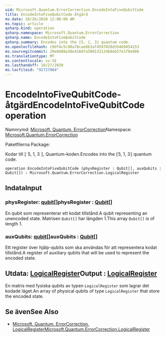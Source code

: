 ```yaml
---
uid: Microsoft.Quantum.ErrorCorrection.EncodeIntoFiveQubitCode
title: EncodeIntoFiveQubitCode-åtgärd
ms.date: 10/26/2020 12:00:00 AM
ms.topic: article
qsharp.kind: operation
qsharp.namespace: Microsoft.Quantum.ErrorCorrection
qsharp.name: EncodeIntoFiveQubitCode
qsharp.summary: Encodes into the ⟦5, 1, 3⟧ quantum code.
ms.openlocfilehash: c9df4c5c98a78cae8b3af4597020d35469454153
ms.sourcegitcommit: 29e0d88a30e4166fa580132124b0eb57e1f0e986
ms.translationtype: MT
ms.contentlocale: sv-SE
ms.lasthandoff: 10/27/2020
ms.locfileid: "92727084"
---
```

# <a name="encodeintofivequbitcode-operation"></a><span data-ttu-id="08fe3-102">EncodeIntoFiveQubitCode-åtgärd</span><span class="sxs-lookup"><span data-stu-id="08fe3-102">EncodeIntoFiveQubitCode operation</span></span>

<span data-ttu-id="08fe3-103">Namnrymd: [Microsoft. Quantum. ErrorCorrection](xref:Microsoft.Quantum.ErrorCorrection)</span><span class="sxs-lookup"><span data-stu-id="08fe3-103">Namespace: [Microsoft.Quantum.ErrorCorrection](xref:Microsoft.Quantum.ErrorCorrection)</span></span>

<span data-ttu-id="08fe3-104">Paketfilerna [](https://nuget.org/packages/)</span><span class="sxs-lookup"><span data-stu-id="08fe3-104">Package: [](https://nuget.org/packages/)</span></span>


<span data-ttu-id="08fe3-105">Kodar till ⟦ 5, 1, 3 ⟧, Quantum-koden.</span><span class="sxs-lookup"><span data-stu-id="08fe3-105">Encodes into the ⟦5, 1, 3⟧ quantum code.</span></span>

```qsharp
operation EncodeIntoFiveQubitCode (physRegister : Qubit[], auxQubits : Qubit[]) : Microsoft.Quantum.ErrorCorrection.LogicalRegister
```


## <a name="input"></a><span data-ttu-id="08fe3-106">Indata</span><span class="sxs-lookup"><span data-stu-id="08fe3-106">Input</span></span>

### <a name="physregister--qubit"></a><span data-ttu-id="08fe3-107">physRegister: [qubit](xref:microsoft.quantum.lang-ref.qubit)[]</span><span class="sxs-lookup"><span data-stu-id="08fe3-107">physRegister : [Qubit](xref:microsoft.quantum.lang-ref.qubit)[]</span></span>

<span data-ttu-id="08fe3-108">En qubit som representerar ett kodat tillstånd.</span><span class="sxs-lookup"><span data-stu-id="08fe3-108">A qubit representing an unencoded state.</span></span> <span data-ttu-id="08fe3-109">Matrisen `Qubit[]` har längden 1.</span><span class="sxs-lookup"><span data-stu-id="08fe3-109">This array `Qubit[]` is of length 1.</span></span>


### <a name="auxqubits--qubit"></a><span data-ttu-id="08fe3-110">auxQubits: [qubit](xref:microsoft.quantum.lang-ref.qubit)[]</span><span class="sxs-lookup"><span data-stu-id="08fe3-110">auxQubits : [Qubit](xref:microsoft.quantum.lang-ref.qubit)[]</span></span>

<span data-ttu-id="08fe3-111">Ett register över hjälp-qubits som ska användas för att representera kodat tillstånd.</span><span class="sxs-lookup"><span data-stu-id="08fe3-111">A register of auxiliary qubits that will be used to represent the encoded state.</span></span>



## <a name="output--logicalregister"></a><span data-ttu-id="08fe3-112">Utdata: [LogicalRegister](xref:Microsoft.Quantum.ErrorCorrection.LogicalRegister)</span><span class="sxs-lookup"><span data-stu-id="08fe3-112">Output : [LogicalRegister](xref:Microsoft.Quantum.ErrorCorrection.LogicalRegister)</span></span>

<span data-ttu-id="08fe3-113">En matris med fysiska qubits av typen `LogicalRegister` som lagrar det kodade läget.</span><span class="sxs-lookup"><span data-stu-id="08fe3-113">An array of physical qubits of type `LogicalRegister` that store the encoded state.</span></span>

## <a name="see-also"></a><span data-ttu-id="08fe3-114">Se även</span><span class="sxs-lookup"><span data-stu-id="08fe3-114">See Also</span></span>

- [<span data-ttu-id="08fe3-115">Microsoft. Quantum. ErrorCorrection. LogicalRegister</span><span class="sxs-lookup"><span data-stu-id="08fe3-115">Microsoft.Quantum.ErrorCorrection.LogicalRegister</span></span>](xref:Microsoft.Quantum.ErrorCorrection.LogicalRegister)